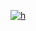 [![h](https://github-readme-activity-graph.vercel.app/graph?username=Monsler&bg_color=04283c&color=ffffff&line=ffffff&point=ffffff&area=true&hide_border=true)](https://github.com/ashutosh00710/github-readme-activity-graph)
